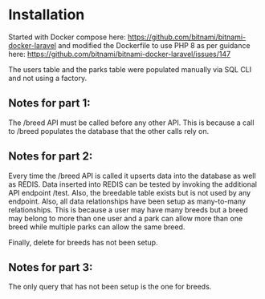 # Installation

Started with Docker compose here: https://github.com/bitnami/bitnami-docker-laravel and modified the Dockerfile to use PHP 8 as per guidance here: https://github.com/bitnami/bitnami-docker-laravel/issues/147

The users table and the parks table were populated manually via SQL CLI and not using a factory. 

## Notes for part 1:
The /breed API must be called before any other API. This is because a call to /breed populates the database that the other calls rely on.

## Notes for part 2:
Every time the /breed API is called it upserts data into the database as well as REDIS. Data inserted into REDIS can be tested by invoking the additional API endpoint /test. Also, the breedable table exists but is not used by any endpoint. Also, all data relationships have been setup as many-to-many relationships. This is because a user may have many breeds but a breed may belong to more than one user and a park can allow more than one breed while multiple parks can allow the same breed.

Finally, delete for breeds has not been setup.

## Notes for part 3:
The only query that has not been setup is the one for breeds.
